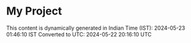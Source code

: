 # My Project

This content is dynamically generated in Indian Time (IST): 2024-05-23 01:46:10 IST
Converted to UTC: 2024-05-22 20:16:10 UTC
